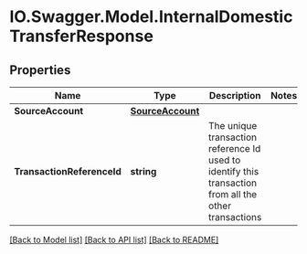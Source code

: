 # IO.Swagger.Model.InternalDomesticTransferResponse
## Properties

Name | Type | Description | Notes
------------ | ------------- | ------------- | -------------
**SourceAccount** | [**SourceAccount**](SourceAccount.md) |  | 
**TransactionReferenceId** | **string** | The unique transaction reference Id used to identify this transaction from all the other transactions | 

[[Back to Model list]](../README.md#documentation-for-models) [[Back to API list]](../README.md#documentation-for-api-endpoints) [[Back to README]](../README.md)

